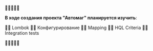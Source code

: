 🚗🚓🚕🚙🚜

**В ходе создания проекта "Автомаг" планируется изучить**:

🐱‍💻 Lombok
🐱‍💻 Конфигурирование
🐱‍💻 Mapping
🐱‍💻 HQL Criteria
🐱‍💻 Integration tests

🚗🚓🚕🚙🚜
